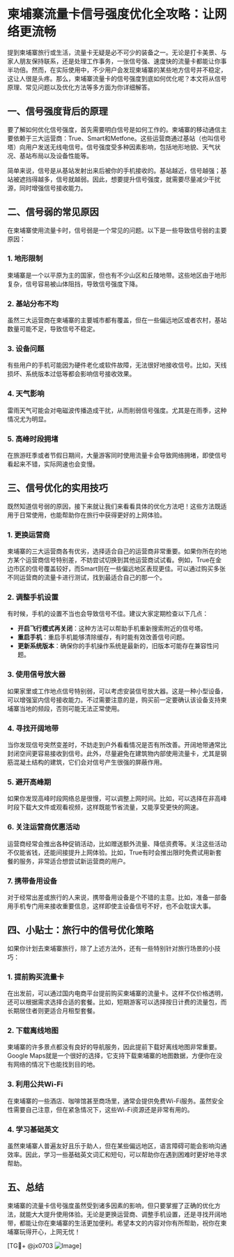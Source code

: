 # 柬埔寨流量卡信号强度优化全攻略：让网络更流畅

提到柬埔寨旅行或生活，流量卡无疑是必不可少的装备之一。无论是打卡美景、与家人朋友保持联系，还是处理工作事务，一张信号强、速度快的流量卡都能让你事半功倍。然而，在实际使用中，不少用户会发现柬埔寨的某些地方信号并不稳定，这让人很是头疼。那么，柬埔寨流量卡的信号强度到底如何优化呢？本文将从信号原理、常见问题以及优化方法等多方面为你详细解答。

## 一、信号强度背后的原理

要了解如何优化信号强度，首先需要明白信号是如何工作的。柬埔寨的移动通信主要依赖于三大运营商：True、Smart和Metfone。这些运营商通过基站（也叫信号塔）向用户发送无线电信号。信号强度受多种因素影响，包括地形地貌、天气状况、基站布局以及设备性能等。

简单来说，信号是从基站发射出来后被你的手机接收的。基站越近，信号越强；基站被遮挡得越多，信号就越弱。因此，想要提升信号强度，就需要尽量减少干扰源，同时增强信号接收能力。

## 二、信号弱的常见原因

在柬埔寨使用流量卡时，信号弱是一个常见的问题。以下是一些导致信号弱的主要原因：

### 1. 地形限制
柬埔寨是一个以平原为主的国家，但也有不少山区和丘陵地带。这些地区由于地形复杂，信号容易被山体阻挡，导致信号强度下降。

### 2. 基站分布不均
虽然三大运营商在柬埔寨的主要城市都有覆盖，但在一些偏远地区或者农村，基站数量可能不足，导致信号不稳定。

### 3. 设备问题
有些用户的手机可能因为硬件老化或软件故障，无法很好地接收信号。比如，天线损坏、系统版本过低等都会影响信号接收效果。

### 4. 天气影响
雷雨天气可能会对电磁波传播造成干扰，从而削弱信号强度。尤其是在雨季，这种情况尤为明显。

### 5. 高峰时段拥堵
在旅游旺季或者节假日期间，大量游客同时使用流量卡会导致网络拥堵，即使信号看起来不错，实际网速也会变慢。

## 三、信号优化的实用技巧

既然知道信号弱的原因，接下来就让我们来看看具体的优化方法吧！这些方法既适用于日常使用，也能帮助你在旅行中获得更好的上网体验。

### 1. 更换运营商
柬埔寨的三大运营商各有优劣，选择适合自己的运营商非常重要。如果你所在的地方某个运营商信号特别差，不妨尝试切换到其他运营商试试看。例如，True在金边市区的信号覆盖较好，而Smart则在一些偏远地区表现更佳。可以通过购买多张不同运营商的流量卡进行测试，找到最适合自己的那一个。

### 2. 调整手机设置
有时候，手机的设置不当也会导致信号不佳。建议大家定期检查以下几点：
- **开启飞行模式再关闭**：这种方法可以帮助手机重新搜索附近的信号塔。
- **重启手机**：重启手机能够清除缓存，有时能有效改善信号问题。
- **更新系统版本**：确保你的手机操作系统是最新的，旧版本可能存在兼容性问题。

### 3. 使用信号放大器
如果家里或工作地点信号特别弱，可以考虑安装信号放大器。这是一种小型设备，可以增强室内信号接收能力。不过需要注意的是，购买前一定要确认该设备支持柬埔寨当地的频段，否则可能无法正常使用。

### 4. 寻找开阔地带
当你发现信号突然变差时，不妨走到户外看看情况是否有所改善。开阔地带通常比封闭空间更容易接收到信号。此外，尽量避免在建筑物内部使用流量卡，尤其是钢筋混凝土结构的建筑，它们会对信号产生很强的屏蔽作用。

### 5. 避开高峰期
如果你发现高峰时段网络总是很慢，可以调整上网时间。比如，可以选择在非高峰时段下载大文件或观看视频，这样既能节省流量，又能享受更快的网速。

### 6. 关注运营商优惠活动
运营商经常会推出各种促销活动，比如赠送额外流量、降低资费等。关注这些活动不仅能省钱，还能间接提升上网体验。比如，True有时会推出限时免费试用新套餐的服务，非常适合想尝试新运营商的用户。

### 7. 携带备用设备
对于经常出差或旅行的人来说，携带备用设备是个不错的主意。比如，准备一部备用手机专门用来接收重要信息，这样即使主设备信号不好，也不会耽误大事。

## 四、小贴士：旅行中的信号优化策略

如果你计划去柬埔寨旅行，除了上述方法外，还有一些特别针对旅行场景的小技巧：

### 1. 提前购买流量卡
在出发前，可以通过国内电商平台提前购买柬埔寨的流量卡。这样不仅价格透明，还可以根据需求选择合适的套餐。比如，短期游客可以选择按日计费的流量包，而长期居住者则更适合月租型套餐。

### 2. 下载离线地图
柬埔寨的许多景点都没有良好的导航服务，因此提前下载好离线地图非常重要。Google Maps就是一个很好的选择，它支持下载柬埔寨的地图数据，方便你在没有网络的情况下也能找到目的地。

### 3. 利用公共Wi-Fi
在柬埔寨的一些酒店、咖啡馆甚至商场里，通常会提供免费Wi-Fi服务。虽然安全性需要自己注意，但在紧急情况下，这些Wi-Fi资源还是非常有用的。

### 4. 学习基础英文
虽然柬埔寨人普遍友好且乐于助人，但在某些偏远地区，语言障碍可能会影响沟通效率。因此，学习一些基础英文词汇和短句，可以帮助你在遇到困难时更好地寻求帮助。

## 五、总结

柬埔寨的流量卡信号强度虽然受到诸多因素的影响，但只要掌握了正确的优化方法，就能大大提升使用体验。无论是更换运营商、调整手机设置，还是寻找开阔地带，都能让你在柬埔寨的生活更加便利。希望本文的内容对你有所帮助，祝你在柬埔寨玩得开心，上网无忧！

[TG💪+ @jx0703 ![Image](https://github.com/user-attachments/assets/dbca1d08-cadb-493c-b0ec-ad6f7a83f270)]